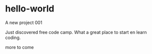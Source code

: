 # hello-world
A new project 001

Just discovered free code camp. What a great place to start en learn coding. 

more to come

